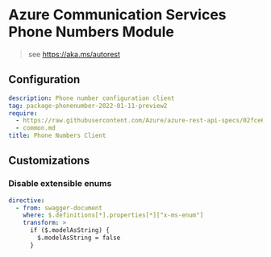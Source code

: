 # Azure Communication Services Phone Numbers Module

> see https://aka.ms/autorest

## Configuration

```yaml
description: Phone number configuration client
tag: package-phonenumber-2022-01-11-preview2
require: 
  - https://raw.githubusercontent.com/Azure/azure-rest-api-specs/02fce64677f78021ba70d69bb8bd0d916d653927/specification/communication/data-plane/PhoneNumbers/readme.md
  - common.md
title: Phone Numbers Client
```

## Customizations

### Disable extensible enums

```yaml
directive:
  - from: swagger-document
    where: $.definitions[*].properties[*]["x-ms-enum"]
    transform: >
      if ($.modelAsString) {
        $.modelAsString = false
      }
```
